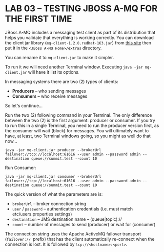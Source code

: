 # LAB 03 – TESTING JBOSS A-MQ FOR THE FIRST TIME

JBoss A-MQ includes a messaging test client as part of its distribution that helps you validate that everything is working correctly. You can download the client jar library (`mq-client-1.2.0.redhat-163.jar`) from [this site](https://repository.jboss.org/nexus/content/repositories/ea/io/fabric8/mq/mq-client/1.2.0.redhat-163/)
then put it in the `<JBoss A-MQ Home>/extras` directory. 

You can rename it to `mq-client.jar` to make it simpler.

To run it we will need another Terminal window. Executing `java -jar mq-client.jar` will have it list its options.

In messaging systems there are two (2) types of clients:
* __Producers__ – who sending messages
* __Consumers__ – who receive messages 

So let's continue...

Run the two (2) following command in your Terminal. The only difference between the two (2) is the first argument: producer or consumer. If you try to run this in a single Terminal, you need to run the producer version first, as the consumer will wait (block) for messages. You will ultimately want to have, at least, two Terminal windows going, so you might as well do that now...

```
java -jar mq-client.jar producer --brokerUrl failover://tcp://localhost:61616 --user admin --password admin --destination queue://summit.test --count 10
```

Run Consumer:

```
java -jar mq-client.jar consumer --brokerUrl failover://tcp://localhost:61616 --user admin --password admin --destination queue://summit.test --count 10
```

The quick version of what the parameters are is:
  * `brokerUrl` – broker connection string
  * `user` / `password` – authentication credentials (i.e. must match etc/users.properties settings)
  * `destination` – JMS destination name – (queue|topic)://<name>
  * `count` – number of messages to send (producer) or wait for (consumer)

The connection string uses the Apache ActiveMQ failover transport (`failover:// `prefix) that has the client automatically re-connect when the connection is lost. It is followed by `tcp://<hostname>:<port>`.

